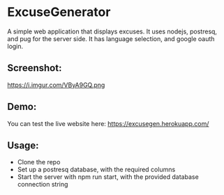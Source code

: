 # ExcuseGenerator
A simple web application that displays excuses. It uses nodejs, postresq, and pug for the server side. It has language selection, and google oauth login.

## Screenshot:
https://i.imgur.com/VByA9GQ.png

## Demo:
You can test the live website here: https://excusegen.herokuapp.com/

## Usage:

* Clone the repo
* Set up a postresq database, with the required columns
* Start the server with npm run start, with the provided database connection string
